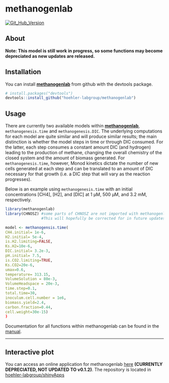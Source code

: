 
<!-- README.md is generated from README.Rmd. Please edit that file -->

# methanogenlab 
<!-- badges: start -->

[![Git\_Hub\_Version](https://img.shields.io/github/r-package/v/mankeldy/Methanogen_package?label=Github&logo=Github)](/commits)
<!-- badges: end -->

## About
**Note: This model is still work in progress, so some functions may become depreciated as new updates are released.**
## Installation

You can install **[methanogenlab]()** from github with the
devtools package.

``` r
# install.packages("devtools")
devtools::install_github("hoehler-labgroup/methanogenlab")
```
## Usage
There are currently two available models within **[methanogenlab]()**, `methanogenesis.time` and `methanogenesis.DIC`. The underlying computations for each model are quite similar and will produce similar results; the main distinction is whether the model steps in time or through DIC consumed. For the latter, each step consumes a constant amount DIC (and hydrogen) leading to the production of methane, changing the overall chemistry of the closed system and the amount of biomass generated. For `methanogenesis.time`, however, Monod kinetics dictate the number of new cells generated at each step and can be translated to an amount of DIC necessary for that growth (i.e. a DIC step that will vary as the reaction progresses).

Below is an example using `methanogenesis.time` with an initial concentrations [CH4], [H2], and [DIC] at 1 &#956;M, 500 &#956;M, and 3.2 mM, respectively. 
``` r
library(methanogenlab)
library(CHNOSZ) #some parts of CHNOSZ are not imported with methanogenlab, causing certain parts of the model to break. 
                #This will hopefully be corrected for in future updates. You can install CHNOSZ from CRAN.

model <- methanogensis.time(
CH4.initial= 1e-6,
H2.initial= 5e-4,
is.H2.limiting=FALSE,
Ks.H2=10e-6,
DIC.initial= 3.2e-3,
pH.initial= 7.5,
is.CO2.limiting=TRUE,
Ks.CO2=20e-6,
umax=0.6,
temperature= 313.15,
VolumeSolution = 80e-3,
VolumeHeadspace = 20e-3,
time.step=0.1,
total.time=30,
inoculum.cell.number = 1e6,
biomass.yield=2.4,
carbon.fraction=0.44,
cell.weight=30e-15)
)
```

Documentation for all functions within methanogenlab can be found in the [manual](methanogenlab_0.1.2.pdf).

------------------------------------------------------------------------

## Interactive plot

You can access an online application for methanogenlab [here](https://hoehler-labgroup.shinyapps.io/methanogenlab) **(CURRENTLY DEPRECIATED, NOT UPDATED TO v0.1.2)**. The repository is located in [hoehler-labgroup/shinyApps](https://github.com/hoehler-labgroup/shinyApps)

